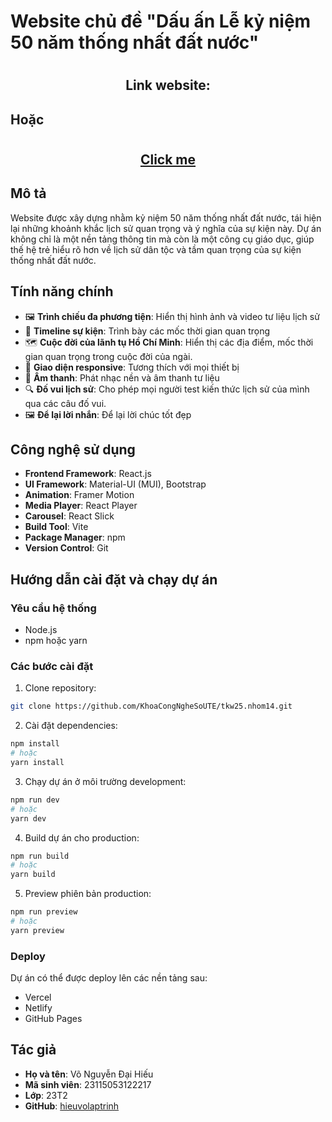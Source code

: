 # Website chủ đề "Dấu ấn Lễ kỷ niệm 50 năm thống nhất đất nước"

# <h2 align="center">Link website:</h2>

## Hoặc

# <h2 align="center"><a href="https://vndhieutrum.github.io/50-nam-giai-phong-135-nam-ngay-sinh-bac-ho/">Click me</a></h2>

## Mô tả

Website được xây dựng nhằm kỷ niệm 50 năm thống nhất đất nước, tái hiện lại những khoảnh khắc lịch sử quan trọng và ý nghĩa của sự kiện này. Dự án không chỉ là một nền tảng thông tin mà còn là một công cụ giáo dục, giúp thế hệ trẻ hiểu rõ hơn về lịch sử dân tộc và tầm quan trọng của sự kiện thống nhất đất nước.

## Tính năng chính

- 🖼️ **Trình chiếu đa phương tiện**: Hiển thị hình ảnh và video tư liệu lịch sử
- 📅 **Timeline sự kiện**: Trình bày các mốc thời gian quan trọng
- 🗺️ **Cuộc đời của lãnh tụ Hồ Chí Minh**: Hiển thị các địa điểm, mốc thời gian quan trọng trong cuộc đời của ngài.
- 📱 **Giao diện responsive**: Tương thích với mọi thiết bị
- 🎵 **Âm thanh**: Phát nhạc nền và âm thanh tư liệu
- 🔍 **Đố vui lịch sử**: Cho phép mọi người test kiến thức lịch sử của mình qua các câu đố vui.
- 🖼️ **Để lại lời nhắn**: Để lại lời chúc tốt đẹp

## Công nghệ sử dụng

- **Frontend Framework**: React.js
- **UI Framework**: Material-UI (MUI), Bootstrap
- **Animation**: Framer Motion
- **Media Player**: React Player
- **Carousel**: React Slick
- **Build Tool**: Vite
- **Package Manager**: npm
- **Version Control**: Git

## Hướng dẫn cài đặt và chạy dự án

### Yêu cầu hệ thống

- Node.js
- npm hoặc yarn

### Các bước cài đặt

1. Clone repository:

```bash
git clone https://github.com/KhoaCongNgheSoUTE/tkw25.nhom14.git
```

2. Cài đặt dependencies:

```bash
npm install
# hoặc
yarn install
```

3. Chạy dự án ở môi trường development:

```bash
npm run dev
# hoặc
yarn dev
```

4. Build dự án cho production:

```bash
npm run build
# hoặc
yarn build
```

5. Preview phiên bản production:

```bash
npm run preview
# hoặc
yarn preview
```

### Deploy

Dự án có thể được deploy lên các nền tảng sau:

- Vercel
- Netlify
- GitHub Pages

## Tác giả

- **Họ và tên**: Võ Nguyễn Đại Hiếu
- **Mã sinh viên**: 23115053122217
- **Lớp**: 23T2
- **GitHub**: [hieuvolaptrinh](https://github.com/hieuvolaptrinh)
